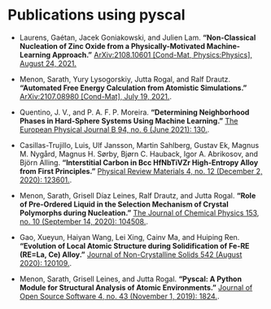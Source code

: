 # Publications using pyscal

- Laurens, Gaétan, Jacek Goniakowski, and Julien Lam. **“Non-Classical Nucleation of Zinc Oxide from a Physically-Motivated Machine-Learning  Approach.”** [ArXiv:2108.10601 [Cond-Mat, Physics:Physics], August 24, 2021.](http://arxiv.org/abs/2108.10601)

- Menon, Sarath, Yury Lysogorskiy, Jutta Rogal, and Ralf Drautz. **“Automated Free Energy Calculation from Atomistic Simulations.”** [ArXiv:2107.08980 [Cond-Mat], July 19, 2021.](http://arxiv.org/abs/2107.08980).

- Quentino, J. V., and P. A. F. P. Moreira. **“Determining Neighborhood Phases in Hard-Sphere Systems Using Machine Learning.”** [The European Physical Journal B 94, no. 6 (June 2021): 130.](https://doi.org/10.1140/epjb/s10051-021-00140-9).

- Casillas-Trujillo, Luis, Ulf Jansson, Martin Sahlberg, Gustav Ek, Magnus M. Nygård, Magnus H. Sørby, Bjørn C. Hauback, Igor A. Abrikosov, and Björn Alling. **“Interstitial Carbon in Bcc HfNbTiVZr High-Entropy Alloy from First Principles.”** [Physical Review Materials 4, no. 12 (December 2, 2020): 123601.](https://doi.org/10.1103/PhysRevMaterials.4.123601).

- Menon, Sarath, Grisell Díaz Leines, Ralf Drautz, and Jutta Rogal. **“Role of Pre-Ordered Liquid in the Selection Mechanism of Crystal Polymorphs during Nucleation.”** [The Journal of Chemical Physics 153, no. 10 (September 14, 2020): 104508.](https://doi.org/10.1063/5.0017575).

- Gao, Xueyun, Haiyan Wang, Lei Xing, Cainv Ma, and Huiping Ren. **“Evolution of Local Atomic Structure during Solidification of Fe-RE (RE=La, Ce) Alloy.”** [Journal of Non-Crystalline Solids 542 (August 2020): 120109.](https://doi.org/10.1016/j.jnoncrysol.2020.120109).

- Menon, Sarath, Grisell Leines, and Jutta Rogal. **“Pyscal: A Python Module for Structural Analysis of Atomic Environments.”** [Journal of Open Source Software 4, no. 43 (November 1, 2019): 1824.](https://doi.org/10.21105/joss.01824).
